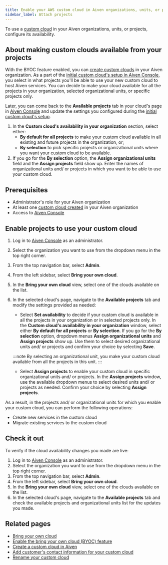 ```yaml
---
title: Enable your AWS custom cloud in Aiven organizations, units, or projects
sidebar_label: Attach projects
---
```


To use a [custom cloud](/docs/platform/concepts/byoc) in your Aiven organizations, units, or projects, configure its availability.

## About making custom clouds available from your projects

With the BYOC feature enabled, you can
[create custom clouds](/docs/platform/howto/byoc/create-custom-cloud) in your Aiven
organization. As a part of the
[initial custom cloud's setup in Aiven Console](/docs/platform/howto/byoc/create-custom-cloud),
you select in what projects you'll be able to use your new custom cloud to host Aiven
services. You can decide to make your cloud available for all the projects in your
organization, selected organizational units, or specific projects only.

Later, you can come back to the **Available projects** tab in your
cloud's page in [Aiven Console](https://console.aiven.io/) and update
the settings you configured during the
[initial custom cloud's setup](/docs/platform/howto/byoc/create-custom-cloud).

1.  In the **Custom cloud's availability in your organization**
    section, select either:
    -   **By default for all projects** to make your custom cloud
        available in all existing and future projects in the
        organization, or;
    -   **By selection** to pick specific projects or organizational
        units where you want your custom cloud to be available.
1.  If you go for the **By selection** option, the **Assign
    organizational units** field and the **Assign projects** field show
    up. Enter the names of organizational units and/ or projects in
    which you want to be able to use your custom cloud.

## Prerequisites

-   Administrator's role for your Aiven organization
-   At least one
    [custom cloud created](/docs/platform/howto/byoc/create-custom-cloud) in your Aiven
    organization
-   Access to [Aiven Console](https://console.aiven.io/)

## Enable projects to use your custom cloud

1.  Log in to [Aiven Console](https://console.aiven.io/) as an
    administrator.

1.  Select the organization you want to use from the dropdown menu in
    the top right corner.

1.  From the top navigation bar, select **Admin**.

1.  From the left sidebar, select **Bring your own cloud**.

1.  In the **Bring your own cloud** view, select one of the clouds
    available on the list.

1.  In the selected cloud's page, navigate to the **Available
    projects** tab and modify the settings provided as needed:

    -   Select **Set availability** to decide if your custom cloud is
        available in all the projects in your organization or in
        selected projects only. In the **Custom cloud's availability in
        your organization** window, select either **By default for all
        projects** or **By selection**. If you go for the **By
        selection** option, dropdown menus **Assign organizational
        units** and **Assign projects** show up. Use them to select
        desired organizational units and/ or projects and confirm your
        choice by selecting **Save**.

    :::note
    By selecting an organizational unit, you make your custom cloud
    available from all the projects in this unit.
    :::

    -   Select **Assign projects** to enable your custom cloud in
        specific organizational units and/ or projects. In the **Assign
        projects** window, use the available dropdown menus to select
        desired units and/ or projects as needed. Confirm your choice by
        selecting **Assign projects**.

As a result, in the projects and/ or organizational units for which you enable your
custom cloud, you can perform the following operations:

- Create new services in the custom cloud
- Migrate existing services to the custom cloud

## Check it out

To verify if the cloud availability changes you made are live:

1.  Log in to [Aiven Console](https://console.aiven.io/) as an
    administrator.
1.  Select the organization you want to use from the dropdown menu in
    the top right corner.
1.  From the top navigation bar, select **Admin**.
1.  From the left sidebar, select **Bring your own cloud**.
1.  In the **Bring your own cloud** view, select one of the clouds
    available on the list.
1.  In the selected cloud's page, navigate to the **Available
    projects** tab and check the available projects and organizational
    units list for the updates you made.

## Related pages

-   [Bring your own cloud](/docs/platform/concepts/byoc)
-   [Enable the bring your own cloud (BYOC) feature](/docs/platform/howto/byoc/enable-byoc)
-   [Create a custom cloud in Aiven](/docs/platform/howto/byoc/create-custom-cloud)
-   [Add customer's contact information for your custom cloud](/docs/platform/howto/byoc/add-customer-info-custom-cloud)
-   [Rename your custom cloud](/docs/platform/howto/byoc/rename-custom-cloud)
